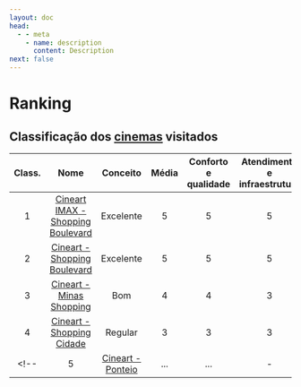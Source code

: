 ```yaml
---
layout: doc
head:
  - - meta
    - name: description
      content: Description
next: false
---
```


# Ranking

## Classificação dos [cinemas](./movie-theaters-list.html) visitados

| Class. | Nome | Conceito | Média | Conforto e qualidade | Atendimento e infraestrutura | Preço e localização |
| :---: | :---: | :---: | :---: | :---: | :---: |:---: |
| 1 | [Cineart IMAX - Shopping Boulevard](./movie-theaters-list.html#cineart-shopping-boulevard) | Excelente | 5 | 5 | 5 | 5 |
| 2 | [Cineart - Shopping Boulevard](./movie-theaters-list.html#cineart-shopping-boulevard) | Excelente | 5 | 5 | 5 | 5 |
| 3 | [Cineart - Minas Shopping](./movie-theaters-list.html#cineart-minas-shopping) | Bom | 4 | 4 | 3 | 5 |
| 4 | [Cineart - Shopping Cidade](./movie-theaters-list.html#cineart-shopping-cidade) | Regular | 3 | 3 | 3 | 5 |
<!-- | 5 | [Cineart - Ponteio](./movie-theaters-list.html#cineart-ponteio) | ... | ... | - | - | - | -->
